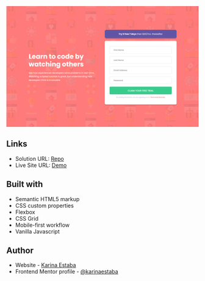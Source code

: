 ![](./screenshot.png)

## Links

- Solution URL: [Repo](https://github.com/karinaestaba/intro-component-with-signup)
- Live Site URL: [Demo](https://karinaestaba.github.io/intro-component-with-signup)

## Built with

- Semantic HTML5 markup
- CSS custom properties
- Flexbox
- CSS Grid
- Mobile-first workflow
- Vanilla Javascript

## Author

- Website - [Karina Estaba](https://karina-estaba.gitlab.io/directorio-repositorios/)
- Frontend Mentor profile - [@karinaestaba](https://www.frontendmentor.io/profile/karinaestaba)